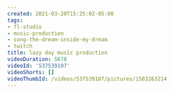 ```yaml
---
created: 2021-03-20T15:25:02-05:00
tags:
- fl-studio
- music-production
- song-the-dream-inside-my-dream
- twitch
title: lazy day music production
videoDuration: 5678
videoId: '537539107'
videoShorts: []
videoThumbId: /videos/537539107/pictures/1583263214
---
```


